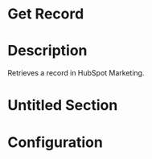 ﻿# Get Record

# Description

Retrieves a record in HubSpot Marketing.

# Untitled Section

# Configuration
